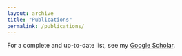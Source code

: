 ```yaml
---
layout: archive
title: "Publications"
permalink: /publications/
---
```


For a complete and up-to-date list, see my [Google Scholar](https://scholar.google.com/citations?user=kxhHAW4AAAAJ).
